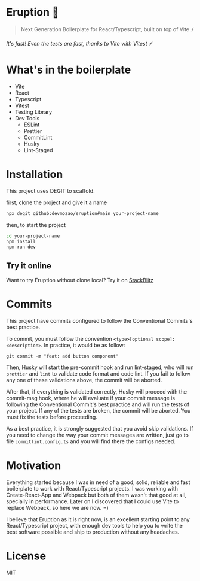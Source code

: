 # Eruption 🌋

> Next Generation Boilerplate for React/Typescript, built on top of Vite ⚡️

_It's fast! Even the tests are fast, thanks to Vite with Vitest ⚡️_

# What's in the boilerplate

- Vite
- React
- Typescript
- Vitest
- Testing Library
- Dev Tools
  - ESLint
  - Prettier
  - CommitLint
  - Husky
  - Lint-Staged

# Installation

This project uses DEGIT to scaffold.

first, clone the project and give it a name

```Bash
npx degit github:devmozao/eruption#main your-project-name
```

then, to start the project

```Bash
cd your-project-name
npm install
npm run dev
```

## Try it online

Want to try Eruption without clone local? Try it on [StackBlitz](https://stackblitz.com/fork/github/devMozao/eruption)

# Commits

This project have commits configured to follow the Conventional Commits's best practice.

To commit, you must follow the convention `<type>[optional scope]: <description>`. In practice, it would be as follow:

```git
git commit -m "feat: add button component"

```

Then, Husky will start the pre-commit hook and run lint-staged, who will run `prettier` and `lint` to validate code format and code lint. If you fail to follow any one of these validations above, the commit will be aborted.

After that, if everything is validated correctly, Husky will proceed with the commit-msg hook, where he will evaluate if your commit message is following the Conventional Commit's best practice and will run the tests of your project. If any of the tests are broken, the commit will be aborted. You must fix the tests before proceeding.

As a best practice, it is strongly suggested that you avoid skip validations. If you need to change the way your commit messages are written, just go to file `commitlint.config.ts` and you will find there the configs needed.

# Motivation

Everything started because I was in need of a good, solid, reliable and fast boilerplate to work with React/Typescript projects. I was working with Create-React-App and Webpack but both of them wasn't that good at all, specially in performance. Later on I discovered that I could use Vite to replace Webpack, so here we are now. =)

I believe that Eruption as it is right now, is an excellent starting point to any React/Typescript project, with enough dev tools to help you to write the best software possible and ship to production without any headaches.

# License

MIT
